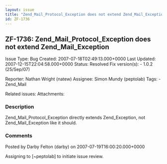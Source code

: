 ```yaml
---
layout: issue
title: "Zend_Mail_Protocol_Exception does not extend Zend_Mail_Exception"
id: ZF-1736
---
```


ZF-1736: Zend\_Mail\_Protocol\_Exception does not extend Zend\_Mail\_Exception
------------------------------------------------------------------------------

 Issue Type: Bug Created: 2007-07-18T02:49:13.000+0000 Last Updated: 2007-12-15T22:04:58.000+0000 Status: Resolved Fix version(s): - 1.0.2 (25/Sep/07)
 
 Reporter:  Nathan Wright (natew)  Assignee:  Simon Mundy (peptolab)  Tags: - Zend\_Mail
 
 Related issues: 
 Attachments: 
### Description

Zend\_Mail\_Protocol\_Exception directly extends Zend\_Exception, not Zend\_Mail\_Exception like it should.

 

 

### Comments

Posted by Darby Felton (darby) on 2007-07-19T16:00:20.000+0000

Assigning to [~peptolab] to initiate issue review.

 

 